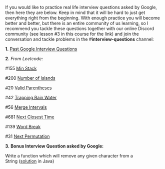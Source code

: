 If you would like to practice real life interview questions asked by Google, then here they are below. Keep in mind that it will be hard to just get everything right from the beginning. With enough practice you will become better and better, but there is an entire community of us learning, so I recommend you tackle these questions together with our online Discord community (see lesson #3 in this course for the link) and join the conversation and tackle problems in the #**interview-questions** channel:  
  
**1.** [Past Google Interview Questions](https://www.careercup.com/page?pid=google-interview-questions)  
  
**2.** _From Leetcode:_

#155 [Min Stack](https://leetcode.com/problems/min-stack)   

#200 [Number of Islands](https://leetcode.com/problems/number-of-islands)    

#20 [Valid Parentheses](https://leetcode.com/problems/valid-parentheses)    

#42 [Trapping Rain Water](https://leetcode.com/problems/trapping-rain-water)    

#56 [Merge Intervals](https://leetcode.com/problems/merge-intervals)    

#681 [Next Closest Time](https://leetcode.com/problems/next-closest-time)    

#139 [Word Break](https://leetcode.com/problems/word-break)    

#31 [Next Permutation](https://leetcode.com/problems/next-permutation)    

  

**3.** **Bonus Interview Question asked by Google:**

Write a function which will remove any given character from a String ([solution](http://javarevisited.blogspot.sg/2015/04/how-to-remove-given-character-from.html) in Java)